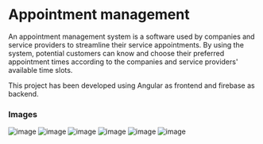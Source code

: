 # Appointment management
An appointment management system is a software used by companies and service providers to streamline their service appointments. By using the system, potential customers can know and choose their preferred appointment times according to the companies and service providers' available time slots. 

This project has been developed using Angular as frontend and firebase as backend.
### Images
![image](https://user-images.githubusercontent.com/15364111/178796834-5b97b0f6-9152-405f-96c3-82c5d9066421.png)
![image](https://user-images.githubusercontent.com/15364111/178796629-b2908487-1a6f-4ae8-b574-f7b1ec87d58f.png)
![image](https://user-images.githubusercontent.com/15364111/178798788-e70b7c82-87fa-4f15-ab5b-55489e8b568f.png)
![image](https://user-images.githubusercontent.com/15364111/178798836-74f5eecf-9576-43d0-8f19-a3c1c06d6bd6.png)
![image](https://user-images.githubusercontent.com/15364111/178798897-c6e33a4e-04ca-4255-9696-65818cc48788.png)
![image](https://user-images.githubusercontent.com/15364111/178798944-a867778c-c06c-4d00-849b-7d2fbea45841.png)
